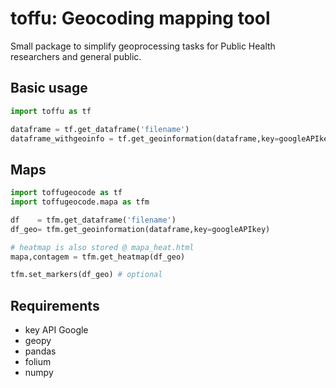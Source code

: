 # toffu:  Geocoding mapping tool

Small package to simplify geoprocessing tasks for Public Health
researchers and general public.

## Basic usage

```python
import toffu as tf

dataframe = tf.get_dataframe('filename')
dataframe_withgeoinfo = tf.get_geoinformation(dataframe,key=googleAPIkey)
```

## Maps

```python
import toffugeocode as tf
import toffugeocode.mapa as tfm

df    = tfm.get_dataframe('filename')
df_geo= tfm.get_geoinformation(dataframe,key=googleAPIkey)

# heatmap is also stored @ mapa_heat.html
mapa,contagem = tfm.get_heatmap(df_geo)

tfm.set_markers(df_geo) # optional
```

## Requirements

- key API Google
- geopy
- pandas
- folium
- numpy


